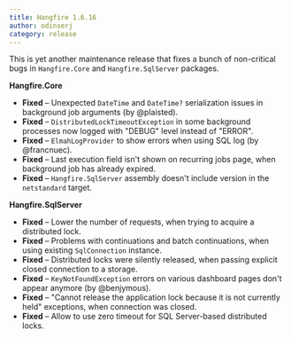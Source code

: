```yaml
---
title: Hangfire 1.6.16
author: odinserj
category: release
---
```


This is yet another maintenance release that fixes a bunch of non-critical bugs in `Hangfire.Core` and `Hangfire.SqlServer` packages.

**Hangfire.Core**

* **Fixed** – Unexpected `DateTime` and `DateTime?` serialization issues in background job arguments (by @plaisted).
* **Fixed** – `DistributedLockTimeoutException` in some background processes now logged with "DEBUG" level instead of "ERROR".
* **Fixed** – `ElmahLogProvider` to show errors when using SQL log (by @francnuec).
* **Fixed** – Last execution field isn't shown on recurring jobs page, when background job has already expired.
* **Fixed** – `Hangfire.SqlServer` assembly doesn't include version in the `netstandard` target.

**Hangfire.SqlServer**

* **Fixed** – Lower the number of requests, when trying to acquire a distributed lock.
* **Fixed** – Problems with continuations and batch continuations, when using existing `SqlConnection` instance.
* **Fixed** – Distributed locks were silently released, when passing explicit closed connection to a storage.
* **Fixed** – `KeyNotFoundException` errors on various dashboard pages don't appear anymore (by @benjymous).
* **Fixed** – "Cannot release the application lock because it is not currently held" exceptions, when connection was closed.
* **Fixed** – Allow to use zero timeout for SQL Server-based distributed locks.
